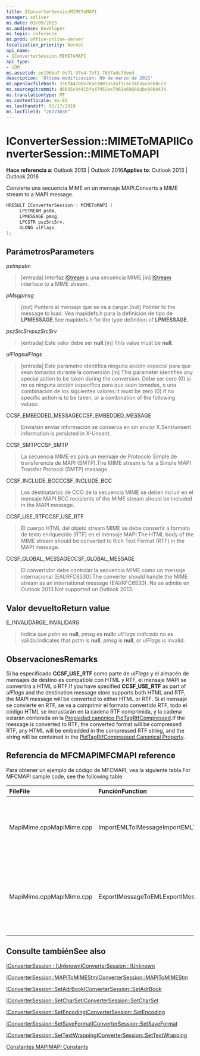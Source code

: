 ```yaml
---
title: IConverterSessionMIMEToMAPI
manager: soliver
ms.date: 03/09/2015
ms.audience: Developer
ms.topic: reference
ms.prod: office-online-server
localization_priority: Normal
api_name:
- IConverterSession.MIMEToMAPI
api_type:
- COM
ms.assetid: ee190ba7-9e71-97e4-7bf1-7b97adc73eed
description: 'Última modificación: 09 de marzo de 2015'
ms.openlocfilehash: 356f4470be26ae3803a53af1cec34b3ac6eb0cc9
ms.sourcegitcommit: d6695c94415fa47952ee7961a69660abc0904434
ms.translationtype: MT
ms.contentlocale: es-ES
ms.lasthandoff: 01/17/2019
ms.locfileid: "28723036"
---
```

# <a name="iconvertersessionmimetomapi"></a><span data-ttu-id="1ee31-103">IConverterSession::MIMEToMAPI</span><span class="sxs-lookup"><span data-stu-id="1ee31-103">IConverterSession::MIMEToMAPI</span></span>

  
  
<span data-ttu-id="1ee31-104">**Hace referencia a**: Outlook 2013 | Outlook 2016</span><span class="sxs-lookup"><span data-stu-id="1ee31-104">**Applies to**: Outlook 2013 | Outlook 2016</span></span> 
  
<span data-ttu-id="1ee31-105">Convierte una secuencia MIME en un mensaje MAPI.</span><span class="sxs-lookup"><span data-stu-id="1ee31-105">Converts a MIME stream to a MAPI message.</span></span>
  
```cpp
HRESULT IConverterSession:: MIMEToMAPI ( 
     LPSTREAM pstm, 
     LPMESSAGE pmsg, 
     LPCSTR pszSrcSrv, 
     ULONG ulFlags 
);
```

## <a name="parameters"></a><span data-ttu-id="1ee31-106">Parámetros</span><span class="sxs-lookup"><span data-stu-id="1ee31-106">Parameters</span></span>

 <span data-ttu-id="1ee31-107">_pstm_</span><span class="sxs-lookup"><span data-stu-id="1ee31-107">_pstm_</span></span>
  
> <span data-ttu-id="1ee31-108">[entrada] Interfaz [IStream](https://msdn.microsoft.com/library/aa380034%28VS.85%29.aspx) a una secuencia MIME.</span><span class="sxs-lookup"><span data-stu-id="1ee31-108">[in] [IStream](https://msdn.microsoft.com/library/aa380034%28VS.85%29.aspx) interface to a MIME stream.</span></span> 
    
 <span data-ttu-id="1ee31-109">_pMsg_</span><span class="sxs-lookup"><span data-stu-id="1ee31-109">_pmsg_</span></span>
  
> <span data-ttu-id="1ee31-110">[out] Puntero al mensaje que se va a cargar.</span><span class="sxs-lookup"><span data-stu-id="1ee31-110">[out] Pointer to the message to load.</span></span> <span data-ttu-id="1ee31-111">Vea mapidefs.h para la definición de tipo de **LPMESSAGE**.</span><span class="sxs-lookup"><span data-stu-id="1ee31-111">See mapidefs.h for the type definition of **LPMESSAGE**.</span></span>
    
 <span data-ttu-id="1ee31-112">_pszSrcSrv_</span><span class="sxs-lookup"><span data-stu-id="1ee31-112">_pszSrcSrv_</span></span>
  
> <span data-ttu-id="1ee31-113">[entrada] Este valor debe ser **null**.</span><span class="sxs-lookup"><span data-stu-id="1ee31-113">[in] This value must be **null**.</span></span>
    
 <span data-ttu-id="1ee31-114">_ulFlags_</span><span class="sxs-lookup"><span data-stu-id="1ee31-114">_ulFlags_</span></span>
  
> <span data-ttu-id="1ee31-115">[entrada] Este parámetro identifica ninguna acción especial para que sean tomadas durante la conversión.</span><span class="sxs-lookup"><span data-stu-id="1ee31-115">[in] This parameter identifies any special action to be taken during the conversion.</span></span> <span data-ttu-id="1ee31-116">Debe ser cero (0) si no es ninguna acción específica para que sean tomadas, o una combinación de los siguientes valores:</span><span class="sxs-lookup"><span data-stu-id="1ee31-116">It must be zero (0) if no specific action is to be taken, or a combination of the following values:</span></span>
    
<span data-ttu-id="1ee31-117">CCSF_EMBEDDED_MESSAGE</span><span class="sxs-lookup"><span data-stu-id="1ee31-117">CCSF_EMBEDDED_MESSAGE</span></span>
  
> <span data-ttu-id="1ee31-118">Envía/sin enviar información se conserva en sin enviar X.</span><span class="sxs-lookup"><span data-stu-id="1ee31-118">Sent/unsent information is persisted in X-Unsent.</span></span>
    
<span data-ttu-id="1ee31-119">CCSF_SMTP</span><span class="sxs-lookup"><span data-stu-id="1ee31-119">CCSF_SMTP</span></span>
  
> <span data-ttu-id="1ee31-120">La secuencia MIME es para un mensaje de Protocolo Simple de transferencia de MAPI (SMTP).</span><span class="sxs-lookup"><span data-stu-id="1ee31-120">The MIME stream is for a Simple MAPI Transfer Protocol (SMTP) message.</span></span>
    
<span data-ttu-id="1ee31-121">CCSF_INCLUDE_BCC</span><span class="sxs-lookup"><span data-stu-id="1ee31-121">CCSF_INCLUDE_BCC</span></span>
  
> <span data-ttu-id="1ee31-122">Los destinatarios de CCO de la secuencia MIME se deben incluir en el mensaje MAPI.</span><span class="sxs-lookup"><span data-stu-id="1ee31-122">BCC recipients of the MIME stream should be included in the MAPI message.</span></span>
    
<span data-ttu-id="1ee31-123">CCSF_USE_RTF</span><span class="sxs-lookup"><span data-stu-id="1ee31-123">CCSF_USE_RTF</span></span>
  
> <span data-ttu-id="1ee31-124">El cuerpo HTML del objeto stream MIME se debe convertir a formato de texto enriquecido (RTF) en el mensaje MAPI.</span><span class="sxs-lookup"><span data-stu-id="1ee31-124">The HTML body of the MIME stream should be converted to Rich Text Format (RTF) in the MAPI message.</span></span>

<span data-ttu-id="1ee31-125">CCSF_GLOBAL_MESSAGE</span><span class="sxs-lookup"><span data-stu-id="1ee31-125">CCSF_GLOBAL_MESSAGE</span></span>
> <span data-ttu-id="1ee31-126">El convertidor debe controlar la secuencia MIME como un mensaje internacional (EAI/RFC6530).</span><span class="sxs-lookup"><span data-stu-id="1ee31-126">The converter should handle the MIME stream as an international message (EAI/RFC6530).</span></span> <span data-ttu-id="1ee31-127">No se admite en Outlook 2013.</span><span class="sxs-lookup"><span data-stu-id="1ee31-127">Not supported on Outlook 2013.</span></span>
    
## <a name="return-value"></a><span data-ttu-id="1ee31-128">Valor devuelto</span><span class="sxs-lookup"><span data-stu-id="1ee31-128">Return value</span></span>

<span data-ttu-id="1ee31-129">E_INVALIDARG</span><span class="sxs-lookup"><span data-stu-id="1ee31-129">E_INVALIDARG</span></span>
  
> <span data-ttu-id="1ee31-130">Indica que _pstm_ es **null**, _pmsg_ es **null**o _ulFlags indicado_ no es válido.</span><span class="sxs-lookup"><span data-stu-id="1ee31-130">Indicates that  _pstm_ is **null**,  _pmsg_ is **null**, or  _ulFlags_ is invalid.</span></span> 
    
## <a name="remarks"></a><span data-ttu-id="1ee31-131">Observaciones</span><span class="sxs-lookup"><span data-stu-id="1ee31-131">Remarks</span></span>

<span data-ttu-id="1ee31-132">Si ha especificado **CCSF_USE_RTF** como parte de _ulFlags_ y el almacén de mensajes de destino es compatible con HTML y RTF, el mensaje MAPI se convertirá a HTML o RTF.</span><span class="sxs-lookup"><span data-stu-id="1ee31-132">If you have specified **CCSF_USE_RTF** as part of  _ulFlags_ and the destination message store supports both HTML and RTF, the MAPI message will be converted to either HTML or RTF.</span></span> <span data-ttu-id="1ee31-133">Si el mensaje se convierte en RTF, se va a comprimir el formato convertido RTF, todo el código HTML se incrustarán en la cadena RTF comprimida, y la cadena estarán contenida en la [Propiedad canónico PidTagRtfCompressed](pidtagrtfcompressed-canonical-property.md).</span><span class="sxs-lookup"><span data-stu-id="1ee31-133">If the message is converted to RTF, the converted format will be compressed RTF, any HTML will be embedded in the compressed RTF string, and the string will be contained in the [PidTagRtfCompressed Canonical Property](pidtagrtfcompressed-canonical-property.md).</span></span>
  
## <a name="mfcmapi-reference"></a><span data-ttu-id="1ee31-134">Referencia de MFCMAPI</span><span class="sxs-lookup"><span data-stu-id="1ee31-134">MFCMAPI reference</span></span>

<span data-ttu-id="1ee31-135">Para obtener un ejemplo de código de MFCMAPI, vea la siguiente tabla.</span><span class="sxs-lookup"><span data-stu-id="1ee31-135">For MFCMAPI sample code, see the following table.</span></span>
  
|<span data-ttu-id="1ee31-136">**File**</span><span class="sxs-lookup"><span data-stu-id="1ee31-136">**File**</span></span>|<span data-ttu-id="1ee31-137">**Función**</span><span class="sxs-lookup"><span data-stu-id="1ee31-137">**Function**</span></span>|<span data-ttu-id="1ee31-138">**Comentario**</span><span class="sxs-lookup"><span data-stu-id="1ee31-138">**Comment**</span></span>|
|:-----|:-----|:-----|
|<span data-ttu-id="1ee31-139">MapiMime.cpp</span><span class="sxs-lookup"><span data-stu-id="1ee31-139">MapiMime.cpp</span></span>  <br/> |<span data-ttu-id="1ee31-140">ImportEMLToIMessage</span><span class="sxs-lookup"><span data-stu-id="1ee31-140">ImportEMLToIMessage</span></span>  <br/> |<span data-ttu-id="1ee31-141">MFCMAPI utiliza MimeToMAPI para convertir un archivo EML en un mensaje MAPI.</span><span class="sxs-lookup"><span data-stu-id="1ee31-141">MFCMAPI uses MimeToMAPI to convert an EML file to a MAPI message.</span></span>  <br/> |
|<span data-ttu-id="1ee31-142">MapiMime.cpp</span><span class="sxs-lookup"><span data-stu-id="1ee31-142">MapiMime.cpp</span></span>  <br/> |<span data-ttu-id="1ee31-143">ExportIMessageToEML</span><span class="sxs-lookup"><span data-stu-id="1ee31-143">ExportIMessageToEML</span></span>  <br/> |<span data-ttu-id="1ee31-144">MFCMAPI utiliza MAPIToMIMEStm para convertir un mensaje MAPI en un archivo EML.</span><span class="sxs-lookup"><span data-stu-id="1ee31-144">MFCMAPI uses MAPIToMIMEStm to convert a MAPI message to an EML file.</span></span>  <br/> |
   
## <a name="see-also"></a><span data-ttu-id="1ee31-145">Consulte también</span><span class="sxs-lookup"><span data-stu-id="1ee31-145">See also</span></span>



[<span data-ttu-id="1ee31-146">IConverterSession : IUnknown</span><span class="sxs-lookup"><span data-stu-id="1ee31-146">IConverterSession : IUnknown</span></span>](iconvertersessioniunknown.md)
  
[<span data-ttu-id="1ee31-147">IConverterSession::MAPIToMIMEStm</span><span class="sxs-lookup"><span data-stu-id="1ee31-147">IConverterSession::MAPIToMIMEStm</span></span>](iconvertersession-mapitomimestm.md)
  
[<span data-ttu-id="1ee31-148">IConverterSession::SetAdrBook</span><span class="sxs-lookup"><span data-stu-id="1ee31-148">IConverterSession::SetAdrBook</span></span>](iconvertersession-setadrbook.md)
  
[<span data-ttu-id="1ee31-149">IConverterSession::SetCharSet</span><span class="sxs-lookup"><span data-stu-id="1ee31-149">IConverterSession::SetCharSet</span></span>](iconvertersession-setcharset.md)
  
[<span data-ttu-id="1ee31-150">IConverterSession::SetEncoding</span><span class="sxs-lookup"><span data-stu-id="1ee31-150">IConverterSession::SetEncoding</span></span>](iconvertersession-setencoding.md)
  
[<span data-ttu-id="1ee31-151">IConverterSession::SetSaveFormat</span><span class="sxs-lookup"><span data-stu-id="1ee31-151">IConverterSession::SetSaveFormat</span></span>](iconvertersession-setsaveformat.md)
  
[<span data-ttu-id="1ee31-152">IConverterSession::SetTextWrapping</span><span class="sxs-lookup"><span data-stu-id="1ee31-152">IConverterSession::SetTextWrapping</span></span>](iconvertersession-settextwrapping.md)


[<span data-ttu-id="1ee31-153">Constantes MAPI</span><span class="sxs-lookup"><span data-stu-id="1ee31-153">MAPI Constants</span></span>](mapi-constants.md)

